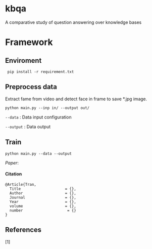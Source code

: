 # kbqa
A comparative study of question answering over knowledge bases
# Framework
## Enviroment
` pip install -r requirement.txt` 
## Preprocess data
Extract fame from video and detect face in frame to save *.jpg image.

`python main.py --inp in/ --output out/ `

`--data` : Data input configuration

`--output` : Data output

##  Train

`python main.py --data --output`

*Paper*: []()
#### Citation 
```
@Article{Tran,
  Title                    = {},
  Author                   = {},
  Journal                  = {},
  Year                     = {},
  volume                   = {},
  number                    = {}
}
```

## References
[1] 


